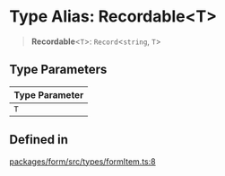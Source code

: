 # Type Alias: Recordable\<T\>

> **Recordable**\<`T`\>: `Record`\<`string`, `T`\>

## Type Parameters

| Type Parameter |
| ------ |
| `T` |

## Defined in

[packages/form/src/types/formItem.ts:8](https://github.com/XiaoPiHong/xph-crud/blob/f7d69f3e4652fd81809e3295efebb4f500bfd501/packages/form/src/types/formItem.ts#L8)

